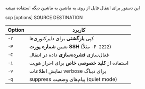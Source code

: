 این دستور برای انتقال فایل از روی یه ماشین به ماشین دیگه استفاده میشه



scp [options] SOURCE DESTINATION


|Option|کاربرد|
|---|---|
|`-r`|کپی **بازگشتی** برای دایرکتوری‌ها|
|`-P`|تعیین **شماره پورت SSH** (مثلاً `-P 2222`)|
|`-C`|فعال‌سازی **فشرده‌سازی** داده در انتقال|
|`-i`|استفاده از **کلید خصوصی خاص** برای احراز هویت|
|`-v`|نمایش اطلاعات verbose برای دیباگ|
|`-q`|suppress پیام‌های وضعیت (quiet mode)|